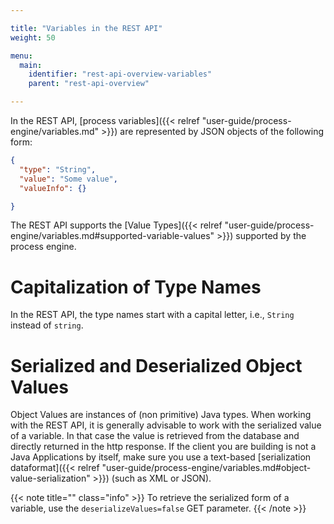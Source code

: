 ```yaml
---

title: "Variables in the REST API"
weight: 50

menu:
  main:
    identifier: "rest-api-overview-variables"
    parent: "rest-api-overview"

---
```


In the REST API, [process variables]({{< relref "user-guide/process-engine/variables.md" >}}) are represented by JSON objects of the following
form:

```json
{
  "type": "String",
  "value": "Some value",
  "valueInfo": {}

}
```

The REST API supports the [Value Types]({{< relref "user-guide/process-engine/variables.md#supported-variable-values" >}}) supported by the process engine.


# Capitalization of Type Names

In the REST API, the type names start with a capital letter, i.e., `String` instead of `string`.


# Serialized and Deserialized Object Values

Object Values are instances of (non primitive) Java types. When working with the REST API, it is
generally advisable to work with the serialized value of a variable. In that case the value is
retrieved from the database and directly returned in the http response. If the client you are
building is not a Java Applications by itself, make sure you use a text-based
[serialization dataformat]({{< relref "user-guide/process-engine/variables.md#object-value-serialization" >}}) (such as XML or JSON).

{{< note title="" class="info" >}}
  To retrieve the serialized form of a variable, use the `deserializeValues=false` GET parameter.
{{< /note >}}

